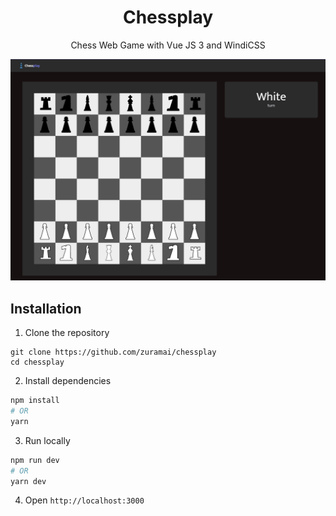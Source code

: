 <h1 align="center">Chessplay</h1>

<p align="center">Chess Web Game with Vue JS 3 and WindiCSS</p>

![Screenshot](https://raw.githubusercontent.com/zuramai/chessplay/main/screenshot.png)

## Installation
1. Clone the repository
```
git clone https://github.com/zuramai/chessplay
cd chessplay
```
2. Install dependencies
```bash
npm install
# OR
yarn
```
3. Run locally
```bash
npm run dev
# OR
yarn dev
```
4. Open `http://localhost:3000`